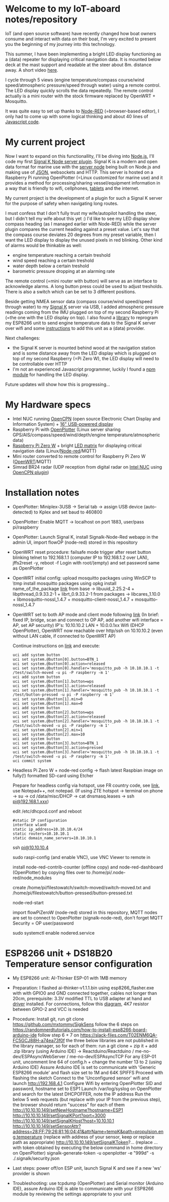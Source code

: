 # Welcome to my IoT-aboard notes/repository

IoT (and open source software) have recently changed how boat owners consume and interact with data on their boat, I'm very excited to present you the beginning of my journey into this technology. 

 This summer, I have been implementing a bright LED display functioning as a (data) repeater for displaying critical navigation data.
It is mounted below deck at the mast support and readable at the steer about 8m. distance away. A short video [here](http://www.adambahri.com/images/DIY-repeater.mp4).

 I cycle through 5 views (engine temperature/compass course/wind speed/atmospheric pressure/speed through water) using a remote control. The LED display quickly scrolls the data repeatedly. The remote control actually is a mini router with the stock firmware replaced by OpenWRT + Mosquitto.
 
 It was quite easy to set up thanks to [Node-RED](https://nodered.org) (=browser-based editor), I only had to come up with some logical thinking and about 40 lines of [Javascript code](https://github.com/JeroenAdam/IoT-aboard/blob/master/snippets.js).


# My current project

Now I want to expand on this functionallity, I'll be diving into [Node.js](https://nodejs.org/en/about/), I'll code my first [Signal K Node server plugin](https://github.com/SignalK/signalk-server-node/blob/master/SERVERPLUGINS.md). Signal K is a modern and open data format for marine use with the [server node](https://github.com/SignalK/signalk-server-node) being built on Node.js and making use of [JSON](http://signalk.org/specification/1.0.4/doc/data_model.html), websockets and HTTP. This server is hosted on a Raspberry Pi running OpenPlotter (=Linux customized for marine use) and it provides a method for processing/sharing vessel/equipment information in a way that is friendly to wifi, cellphones, [tablets](http://signalk.org/images/gallery/test_image1.jpg) and the internet. 

My current project is the development of a plugin for such a Signal K server for the purpose of safety when navigating long routes.

I must confess that I don't fully trust my wife/autopilot handling the steer, but I didn't tell my wife about this yet :)
I'd like to see my LED display show compass heading (as I managed earlier with Node-RED) while the server plugin compares the current heading against a preset value. Let's say that the compass course deviates 20 degrees from my preset variable, then I want the LED display to display the unused pixels in red blinking.
Other kind of alarms would be thinkable as well:
- engine temperature reaching a certain treshold 
- wind speed reaching a certain treshold 
- water depth below a certain treshold 
- barometric pressure dropping at an alarming rate

The remote control (=mini router with button) will serve as an interface to acknowledge alarms. A long button press could be used to adjust tresholds. There is also a switch which can be set to 3 different positions.

Beside getting NMEA sensor data (compass course/wind speed/speed through water) to my [Signal K](https://github.com/SignalK/signalk-server-node) server via USB, I added atmospheric pressure readings coming from the IMU plugged on top of my second Raspberry Pi (=the one with the LED display on top). I also found a [library](https://github.com/mxtommy/SigkSens) to reprogram my ESP8266 unit to send engine temperature data to the Signal K server over wifi and some [instructions](https://slack-files.com/T02ENM6QA-FC5GCJ88H-a74ea73f0f) to add this unit as a (data) provider.

Next challenges:
- the Signal K server is mounted behind wood at the navigation station and is some distance away from the LED display which is plugged on top of my second Raspberry (=Pi Zero W), the LED display will need to be controllable over HTTP
- I'm not an experienced Javascript programmer, luckily I found a [npm module](https://github.com/guigrpa/sense-hat) for handling the LED display.

Future updates will show how this is progressing...

# My Hardware specs
- Intel NUC running [OpenCPN](https://opencpn.org) (open source Electronic Chart Display and Information System) + [16" USB-powered display](http://www.adambahri.com/images/NUCNavstation.jpg)
- Raspberry Pi with [OpenPlotter](http://www.sailoog.com/openplotter) (Linux server sharing GPS/AIS/compass/speed/wind/depth/engine temperature/atmospheric data)
- [Raspberry Pi Zero W](https://www.raspberrypi.org/products/raspberry-pi-zero-w/) + bright [LED matrix](https://www.raspberrypi.org/products/sense-hat/) for displaying critical navigation data (Linux/[Node-red](https://nodered.org)/MQTT)
- Mini router converted to remote control for Raspberry Pi Zero W ([OpenWRT](https://wiki.openwrt.org/toh/tp-link/tl-mr3020)/MQTT)
- Simrad BR24 radar (UDP reception from digital radar on [Intel NUC](http://www.adambahri.com/images/NUCNavstation.jpg) using [OpenCPN plugin](https://github.com/opencpn-radar-pi/radar_pi/))
# Installation notes
* OpenPlotter: Miniplex-3USB -> Serial tab -> assign USB device (auto-detected) to Kplex and set baud to 460800

* OpenPlotter: Enable MQTT -> localhost on port 1883, user/pass pi/raspberry

* OpenPlotter: Launch Signal K, install Signalk-Node-Red webapp in the admin UI, import flowOP (node-red) stored in this repository

* OpenWRT reset procedure: failsafe mode trigger after reset button blinking
  telnet to 192.168.1.1 (computer IP to 192.168.1.2 over LAN), jffs2reset -y, reboot -f
  Login with root/(empty) and set password same as OpenPlotter

* OpenWRT initial config: upload mosquitto packages using WinSCP to \tmp
  install mosquitto packages using opkg install name_of_the_package [link](https://archive.openwrt.org/chaos_calmer/15.05/ar71xx/generic/packages/)
  from base -> libuuid_2.25.2-4 + libpthread_0.9.33.2-1 + librt_0.9.33.2-1
  from packages -> libcares_1.10.0 + libmosquitto-nossl_1.4.7 +
  mosquitto-client-nossl_1.4.7 + mosquitto-nossl_1.4.7

* OpenWRT set to both AP mode and client mode following [link](https://stackoverflow.com/questions/29555697/luci-openwrt-wifi-bridge-client-how-to-configure)
  (In brief: fixed IP, bridge, scan and connect to OP AP, add another wifi interface = AP, set AP security)
  IP's: 10.10.10.2 LAN + 10.0.0.1xx Wifi (DHCP OpenPlotter), OpenWRT now reachable over http/ssh on 10.10.10.2 (even without LAN cable, if connected to OpenWRT AP)

  Continue instructions on [link](https://wiki.openwrt.org/doc/howto/hardware.button) and execute:
    ```
    uci add system button
    uci set system.@button[0].button=BTN_1
    uci set system.@button[0].action=released
    uci set system.@button[0].handler='mosquitto_pub -h 10.10.10.1 -t /test/switch-moved -u pi -P raspberry -m 1'
    uci add system button
    uci set system.@button[1].button=wps
    uci set system.@button[1].action=released
    uci set system.@button[1].handler='mosquitto_pub -h 10.10.10.1 -t /test/button-pressed -u pi -P raspberry -m 1'
    uci set system.@button[1].min=0
    uci set system.@button[1].max=0
    uci add system button
    uci set system.@button[2].button=wps
    uci set system.@button[2].action=released
    uci set system.@button[2].handler='mosquitto_pub -h 10.10.10.1 -t /test/switch-moved -u pi -P raspberry -m 1'
    uci set system.@button[2].min=1
    uci set system.@button[2].max=10
    uci add system button
    uci set system.@button[3].button=BTN_1
    uci set system.@button[3].action=pressed
    uci set system.@button[3].handler='mosquitto_pub -h 10.10.10.1 -t /test/switch-moved -u pi -P raspberry -m 1'
    uci commit system
    ```
  
* Headless Pi Zero W + node-red config -> flash latest Raspbian image on fully(!) formatted SD-card using Etcher

   Prepare for headless config via hotspot, use FR country code, see [link](https://www.mickmake.com/post/headless-pi-zero-w-2-easy-ways-of-connecting-tutorial), use Notepad++, not notepad.
  (If using ZTE hotspot -> terminal on phone -> su -> cd /data/misc/DHCP -> cat dnsmasq.leases -> ssh pi@192.168.1.xxx)
  
  edit /etc/dhcpcd.conf and reboot
    ```
    #static IP configuration
    interface wlan0
    static ip_address=10.10.10.4/24
    static routers=10.10.10.1
    static domain_name_servers=10.10.10.1
    ```
   ssh pi@10.10.10.4
 
   sudo raspi-config (and enable VNC), use VNC Viewer to remote in
 
   install node-red-contrib-counter (offline copy) and node-red-dashboard (OpenPlotter) by copying files  over to /home/pi/.node-red/node_modules
 
   create /home/pi/filestowatch/switch-moved/switch-moved.txt and /home/pi/filestowatch/button-pressed/button-pressed.txt
  
   node-red-start
  
   import flowPiZeroW (node-red) stored in this repository, MQTT nodes are set to connect to OpenPlotter (signalk-node-red), don't forget MQTT Security = OP user/password
   
   sudo systemctl enable nodered.service

# ESP8266 unit + DS18B20 Temperature sensor configuration
 
* My ESP8266 unit: AI-Thinker ESP-01 with 1MB memory

* Preparation: I flashed ai-thinker-v1.1.1.bin using esp8266_flasher.exe with with GPIO0 and GND connected together, cables not longer than 20cm, prerequisite: 3.3V modified TTL to USB adapter at hand and [driver](http://www.arduined.eu/ch340g-converter-windows-7-driver-download/) installed. For connections, follow this [diagram](https://www.elec-cafe.com/temperature-sensor-on-the-web-with-esp8266-and-ds18b20), 4K7 resistor between GPIO-2 and VCC is needed

* Procedure:
   Install git, run git clone https://github.com/mxtommy/SigkSens
   follow the 6 steps on https://randomnerdtutorials.com/how-to-install-esp8266-board-arduino-ide
   follow step 6 + 7 on https://slack-files.com/T02ENM6QA-FC5GCJ88H-a74ea73f0f
   the three below libraries are not published in the library manager, so for each of them: run a git clone + zip it + add .zip library (using Arduino IDE)
    -> Reactduino/Reactduino / me-no-dev/ESPAsyncWebServer / me-no-dev/ESPAsyncTCP
    For any ESP-01 unit, uncomment line 64 of config.h + change the number 13 to 2 (using Arduino IDE)
    Assure Arduino IDE is set to communicate with 'Generic ESP8266 module' and flash size set to 1M and 64K SPIFFS
    Proceed with flashing the sketch
    Connect to the 'Unconfigured sensor' wifi and launch http://192.168.4.1
    Configure Wifi by entering OpenPlotter SID and password, hostname set to ESP1
    Launch /var/log/syslog on OpenPlotter and search for the latest DHCPOFFER, note the IP address
    Run the below 5 web requests (but replace with your IP from the previous step), the browser should return "success" for each of them
      http://10.10.10.149/setNewHostname?hostname=ESP1
      http://10.10.10.149/setSignalKPort?port=3000
      http://10.10.10.149/setSignalKHost?host=10.10.10.1
      http://10.10.10.149/setSensorAttr?address=28:FF:79:26:81:16:04:41&attrName=tempK&path=propulsion.eng.temperature (replace with address of your sensor, keep or replace path as appropriate)
      http://10.10.10.149/setSignalKToken?... (replace ... with token obtained by executing the below command in home directory on OpenPlotter)
      signalk-generate-token -u openplotter -e "999d" -s ./.signalk/security.json

* Last steps: power off/on ESP unit, launch Signal K and see if a new 'ws' provider is shown

* Troubleshooting: use tcpdump (OpenPlotter) and Serial monitor (Arduino IDE), assure Arduino IDE is able to communicate with your ESP8266 module by reviewing the settings appropriate to your unit
